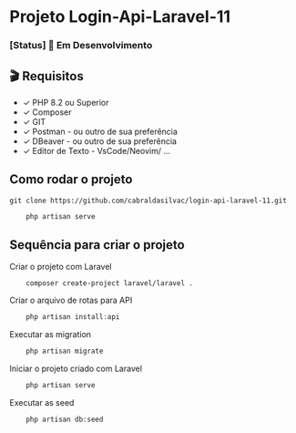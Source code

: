 # Projeto Login-Api-Laravel-11

### [Status] 🚧 Em Desenvolvimento

## 🎬 Requisitos 

 - ✓ PHP 8.2 ou Superior
 - ✓ Composer
 - ✓ GIT
 - ✓ Postman - ou outro de sua preferência
 - ✓ DBeaver - ou outro de sua preferência
 - ✓ Editor de Texto - VsCode/Neovim/ ... 

## Como rodar o projeto
```
git clone https://github.com/cabraldasilvac/login-api-laravel-11.git
```
```PHP
    php artisan serve
```

## Sequência para criar o projeto

Criar o projeto com Laravel
```COMPOSER
    composer create-project laravel/laravel .
```
Criar o arquivo de rotas para API
```PHP
    php artisan install:api
```
Executar as migration
```PHP
    php artisan migrate
``` 

Iniciar o projeto criado com Laravel
```PHP
    php artisan serve
```

Executar as seed
```PHP
    php artisan db:seed
```
